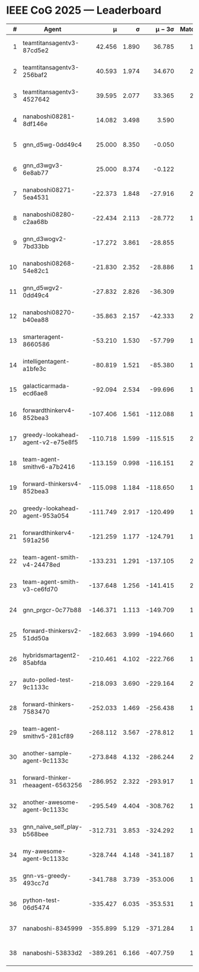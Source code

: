 # IEEE CoG 2025 — Leaderboard

| # | Agent | μ | σ | μ − 3σ | Matches | Updated |
|---:|---|---:|---:|---:|---:|---|
| 1 | teamtitansagentv3-87cd5e2 | 42.456 | 1.890 | 36.785 | 1940 | 2025-08-29 02:22 |
| 2 | teamtitansagentv3-256baf2 | 40.593 | 1.974 | 34.670 | 2020 | 2025-08-29 02:22 |
| 3 | teamtitansagentv3-4527642 | 39.595 | 2.077 | 33.365 | 2020 | 2025-08-29 02:22 |
| 4 | nanaboshi08281-8df146e | 14.082 | 3.498 | 3.590 | 50 | 2025-08-29 02:22 |
| 5 | gnn_d5wg-0dd49c4 | 25.000 | 8.350 | -0.050 | 40 | 2025-08-29 02:22 |
| 6 | gnn_d3wgv3-6e8ab77 | 25.000 | 8.374 | -0.122 | 98 | 2025-08-29 02:22 |
| 7 | nanaboshi08271-5ea4531 | -22.373 | 1.848 | -27.916 | 2360 | 2025-08-29 02:22 |
| 8 | nanaboshi08280-c2aa68b | -22.434 | 2.113 | -28.772 | 1780 | 2025-08-29 02:22 |
| 9 | gnn_d3wogv2-7bd33bb | -17.272 | 3.861 | -28.855 | 88 | 2025-08-29 02:22 |
| 10 | nanaboshi08268-54e82c1 | -21.830 | 2.352 | -28.886 | 1900 | 2025-08-29 02:22 |
| 11 | gnn_d5wgv2-0dd49c4 | -27.832 | 2.826 | -36.309 | 100 | 2025-08-29 02:22 |
| 12 | nanaboshi08270-b40ea88 | -35.863 | 2.157 | -42.333 | 2040 | 2025-08-29 02:22 |
| 13 | smarteragent-8660586 | -53.210 | 1.530 | -57.799 | 1630 | 2025-08-29 02:22 |
| 14 | intelligentagent-a1bfe3c | -80.819 | 1.521 | -85.380 | 1773 | 2025-08-29 02:22 |
| 15 | galacticarmada-ecd6ae8 | -92.094 | 2.534 | -99.696 | 1960 | 2025-08-29 02:22 |
| 16 | forwardthinkerv4-852bea3 | -107.406 | 1.561 | -112.088 | 1664 | 2025-08-29 02:22 |
| 17 | greedy-lookahead-agent-v2-e75e8f5 | -110.718 | 1.599 | -115.515 | 2070 | 2025-08-29 02:22 |
| 18 | team-agent-smithv6-a7b2416 | -113.159 | 0.998 | -116.151 | 2020 | 2025-08-29 02:22 |
| 19 | forward-thinkersv4-852bea3 | -115.098 | 1.184 | -118.650 | 1619 | 2025-08-29 02:22 |
| 20 | greedy-lookahead-agent-953a054 | -111.749 | 2.917 | -120.499 | 1878 | 2025-08-29 02:22 |
| 21 | forwardthinkerv4-591a256 | -121.259 | 1.177 | -124.791 | 1759 | 2025-08-29 02:22 |
| 22 | team-agent-smith-v4-24478ed | -133.231 | 1.291 | -137.105 | 2038 | 2025-08-29 02:22 |
| 23 | team-agent-smith-v3-ce6fd70 | -137.648 | 1.256 | -141.415 | 2438 | 2025-08-29 02:22 |
| 24 | gnn_prgcr-0c77b88 | -146.371 | 1.113 | -149.709 | 1970 | 2025-08-29 02:22 |
| 25 | forward-thinkersv2-51dd50a | -182.663 | 3.999 | -194.660 | 1910 | 2025-08-29 02:22 |
| 26 | hybridsmartagent2-85abfda | -210.461 | 4.102 | -222.766 | 1821 | 2025-08-29 02:22 |
| 27 | auto-polled-test-9c1133c | -218.093 | 3.690 | -229.164 | 2000 | 2025-08-29 02:22 |
| 28 | forward-thinkers-7583470 | -252.033 | 1.469 | -256.438 | 1920 | 2025-08-29 02:22 |
| 29 | team-agent-smithv5-281cf89 | -268.112 | 3.567 | -278.812 | 1920 | 2025-08-29 02:22 |
| 30 | another-sample-agent-9c1133c | -273.848 | 4.132 | -286.244 | 2180 | 2025-08-29 02:22 |
| 31 | forward-thinker-rheaagent-6563256 | -286.952 | 2.322 | -293.917 | 1890 | 2025-08-29 02:22 |
| 32 | another-awesome-agent-9c1133c | -295.549 | 4.404 | -308.762 | 1880 | 2025-08-29 02:22 |
| 33 | gnn_naive_self_play-b568bee | -312.731 | 3.853 | -324.292 | 1700 | 2025-08-29 02:22 |
| 34 | my-awesome-agent-9c1133c | -328.744 | 4.148 | -341.187 | 1920 | 2025-08-29 02:22 |
| 35 | gnn-vs-greedy-493cc7d | -341.788 | 3.739 | -353.006 | 1460 | 2025-08-29 02:22 |
| 36 | python-test-06d5474 | -335.427 | 6.035 | -353.531 | 1890 | 2025-08-29 02:22 |
| 37 | nanaboshi-8345999 | -355.899 | 5.129 | -371.284 | 1560 | 2025-08-29 02:22 |
| 38 | nanaboshi-53833d2 | -389.261 | 6.166 | -407.759 | 1620 | 2025-08-29 02:22 |
